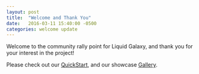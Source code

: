 ```yaml
---
layout: post
title:  "Welcome and Thank You"
date:   2016-03-11 15:40:00 -0500
categories: welcome update
---
```

Welcome to the community rally point for Liquid Galaxy, and thank you for your interest in the project!

Please check out our [QuickStart][lg-quickstart], and our showcase [Gallery][lg-gallery].

[lg-quickstart]: https://github.com/LiquidGalaxy/liquid-galaxy/wiki/QuickStart
[lg-gallery]: https://github.com/LiquidGalaxy/liquid-galaxy/wiki/LiquidGalaxyGallery
